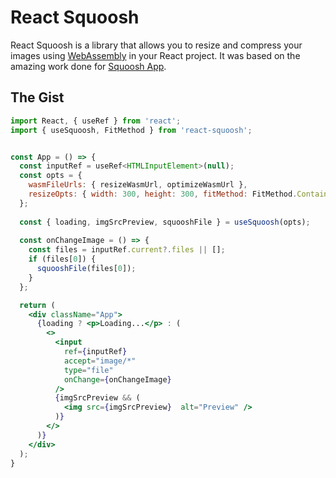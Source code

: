 # React Squoosh

React Squoosh is a library that allows you to resize and compress your images using [WebAssembly](https://webassembly.org/) in your React project. It was based on the amazing work done for [Squoosh App](https://squoosh.app/).

## The Gist

```jsx
import React, { useRef } from 'react';
import { useSquoosh, FitMethod } from 'react-squoosh';


const App = () => {
  const inputRef = useRef<HTMLInputElement>(null);
  const opts = {
    wasmFileUrls: { resizeWasmUrl, optimizeWasmUrl },
    resizeOpts: { width: 300, height: 300, fitMethod: FitMethod.Contain }
  };
  
  const { loading, imgSrcPreview, squooshFile } = useSquoosh(opts);
  
  const onChangeImage = () => {
    const files = inputRef.current?.files || [];
    if (files[0]) {
      squooshFile(files[0]);
    }
  };

  return (
    <div className="App">
      {loading ? <p>Loading...</p> : (
        <>
          <input
            ref={inputRef}
            accept="image/*"
            type="file"
            onChange={onChangeImage}
          />
          {imgSrcPreview && (
            <img src={imgSrcPreview}  alt="Preview" />
          )}
        </>
      )}
    </div>
  );
}
```